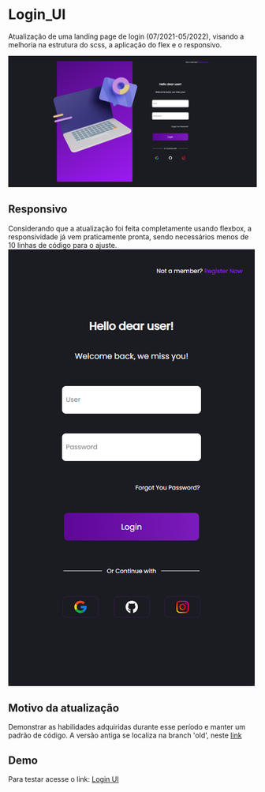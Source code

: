 # Login_UI
Atualização de uma landing page de login (07/2021-05/2022), visando a melhoria na estrutura do scss, a aplicação do flex e o responsivo.
<p align="center">
<img src="assets/img/landing_ui.png">
<p>

## Responsivo
Considerando que a atualização foi feita completamente usando flexbox, a responsividade já vem praticamente pronta, sendo necessários menos de 10 linhas de código para o ajuste.
<img src="assets/img/landing_ui_r.png">

## Motivo da atualização
Demonstrar as habilidades adquiridas durante esse período e manter um padrão de código.
A versão antiga se localiza na branch 'old', neste <a href="https://github.com/UlissesJunior/Login_UI/tree/old" target="_blank" >link</a>

## Demo
Para testar acesse o link: 
<a href="https://ulissesjunior.github.io/Login_UI/" target="_blank" >Login UI</a>
